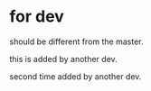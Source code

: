 # for dev
should be different from the master.

this is added by another dev.

second time added by another dev.